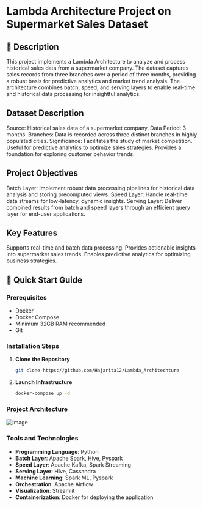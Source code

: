 # Lambda Architecture Project on Supermarket Sales Dataset

## 📄 Description
This project implements a Lambda Architecture to analyze and process historical sales data from a supermarket company. The dataset captures sales records from three branches over a period of three months, providing a robust basis for predictive analytics and market trend analysis. The architecture combines batch, speed, and serving layers to enable real-time and historical data processing for insightful analytics.

## Dataset Description
Source: Historical sales data of a supermarket company.
Data Period: 3 months.
Branches: Data is recorded across three distinct branches in highly populated cities.
Significance:
Facilitates the study of market competition.
Useful for predictive analytics to optimize sales strategies.
Provides a foundation for exploring customer behavior trends.

## Project Objectives
Batch Layer: Implement robust data processing pipelines for historical data analysis and storing precomputed views.
Speed Layer: Handle real-time data streams for low-latency, dynamic insights.
Serving Layer: Deliver combined results from batch and speed layers through an efficient query layer for end-user applications.

## Key Features
Supports real-time and batch data processing.
Provides actionable insights into supermarket sales trends.
Enables predictive analytics for optimizing business strategies.

## 🚀 Quick Start Guide

### Prerequisites

- Docker
- Docker Compose
- Minimum 32GB RAM recommended
- Git


### Installation Steps

1. **Clone the Repository**
   ```bash
   git clone https://github.com/Hajarita12/Lambda_Architechture
   
   ```

2. **Launch Infrastructure**
   ```bash
   docker-compose up -d
   ```
### Project Architecture
![image](https://github.com/user-attachments/assets/f78d6057-ada1-4cbb-a19c-2b46a1fe64c8)

### Tools and Technologies

- **Programming Language**: Python  
- **Batch Layer**: Apache Spark, Hive, Pyspark  
- **Speed Layer**: Apache Kafka, Spark Streaming  
- **Serving Layer**: Hive, Cassandra  
- **Machine Learning**: Spark ML, Pyspark  
- **Orchestration**: Apache Airflow  
- **Visualization**: Streamlit  
- **Containerization**: Docker for deploying the application  
